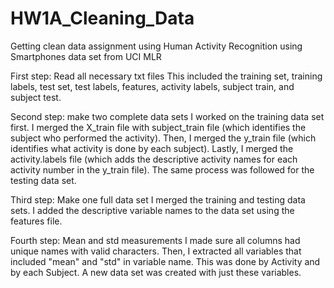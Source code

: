 # HW1A_Cleaning_Data
Getting clean data assignment using Human Activity Recognition using Smartphones data set from UCI MLR

First step: Read all necessary txt files
This included the training set, training labels, test set, test labels, features, activity labels, subject train, and subject test.

Second step: make two complete data sets
I worked on the training data set first. I merged the X_train file with subject_train file (which identifies the subject who performed the activity). Then, I merged the y_train file (which identifies what activity is done by each subject). Lastly, I merged the activity.labels file (which adds the descriptive activity names for each activity number in the y_train file). The same process was followed for the testing data set.

Third step: Make one full data set
I merged the training and testing data sets. I added the descriptive variable names to the data set using the features file.

Fourth step: Mean and std measurements
I made sure all columns had unique names with valid characters. Then, I extracted all variables that included "mean" and "std" in variable name. This was done by Activity and by each Subject. A new data set was created with just these variables.

